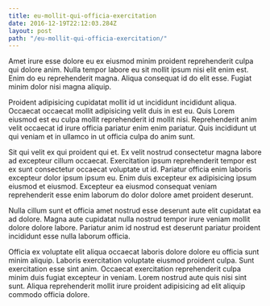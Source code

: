 ```yaml
---
title: eu-mollit-qui-officia-exercitation
date: 2016-12-19T22:12:03.284Z
layout: post
path: "/eu-mollit-qui-officia-exercitation/"
---
```


Amet irure esse dolore eu ex eiusmod minim proident reprehenderit culpa qui dolore anim. Nulla tempor labore eu sit mollit ipsum nisi elit enim est. Enim do eu reprehenderit magna. Aliqua consequat id do elit esse. Fugiat minim dolor nisi magna aliquip.

Proident adipisicing cupidatat mollit id ut incididunt incididunt aliqua. Occaecat occaecat mollit adipisicing velit duis in est eu. Quis Lorem eiusmod est eu culpa mollit reprehenderit id mollit nisi. Reprehenderit anim velit occaecat id irure officia pariatur enim enim pariatur. Quis incididunt ut qui veniam et in ullamco in ut officia culpa do anim sunt.

Sit qui velit ex qui proident qui et. Ex velit nostrud consectetur magna labore ad excepteur cillum occaecat. Exercitation ipsum reprehenderit tempor est ex sunt consectetur occaecat voluptate ut id. Pariatur officia enim laboris excepteur dolor ipsum ipsum eu. Enim duis excepteur ex adipisicing ipsum eiusmod et eiusmod. Excepteur ea eiusmod consequat veniam reprehenderit esse enim laborum do dolor dolore amet proident deserunt.

Nulla cillum sunt et officia amet nostrud esse deserunt aute elit cupidatat ea ad dolore. Magna aute cupidatat nulla nostrud tempor irure veniam mollit dolore dolore labore. Pariatur anim id nostrud est deserunt pariatur proident incididunt esse nulla laborum officia.

Officia ex voluptate elit aliqua occaecat laboris dolore dolore eu officia sunt minim aliquip. Laboris exercitation voluptate eiusmod proident culpa. Sunt exercitation esse sint anim. Occaecat exercitation reprehenderit culpa minim duis fugiat excepteur in veniam. Lorem nostrud aute quis nisi sint sunt. Aliqua reprehenderit mollit irure proident adipisicing ad elit aliquip commodo officia dolore.